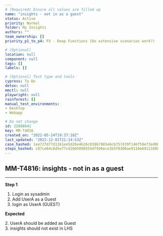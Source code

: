 ```yaml
---
# (Required) Ensure all values are filled up
name: "insights - not in as a guest"
status: Active
priority: Normal
folder: My Insights
authors: ""
team_ownership: []
priority_p1_to_p4: P3 - Deep Functions (Do extensive scenarios work?)

# (Optional)
location: null
component: null
tags: []
labels: []

# (Optional) Test type and tools
cypress: To Do
detox: null
mmctl: null
playwright: null
rainforest: []
manual_test_environments: 
- Desktop
- Webapp

# Do not change
id: 22888641
key: MM-T4816
created_on: "2022-05-24T19:37:10Z"
last_updated: "2022-12-01T21:14:53Z"
case_hashed: 1ee72fd77d1161ee5d26e4b26c03867983e6cb757d39f146f59ef3ed086369cfce8c6ffd3978026061e811763434e1c2
steps_hashed: c87ce64c6d5e77cd2b05098555df936ece1b5f0300ae9110e691218889bf7e0c5404c6709c33f4514fb1b3d312a2c0bf
---
```


<!-- (Auto-generated) Based on frontmatter's "key" and "name" -->

## MM-T4816: insights - not in as a guest

---

**Step 1**

1. Login as sysadmin
2. Add UserA as a Guest
3. login as UserA (GUEST)

**Expected**

2\. UserA should be added as Guest\
3\. insights should not exist in LHS
